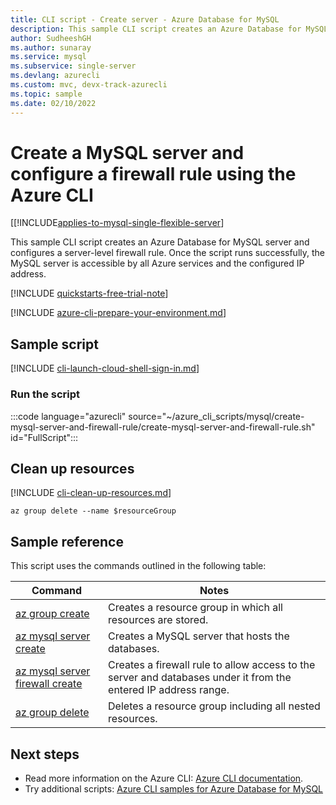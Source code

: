 ```yaml
---
title: CLI script - Create server - Azure Database for MySQL
description: This sample CLI script creates an Azure Database for MySQL server and configures a server-level firewall rule.
author: SudheeshGH
ms.author: sunaray
ms.service: mysql
ms.subservice: single-server
ms.devlang: azurecli
ms.custom: mvc, devx-track-azurecli
ms.topic: sample
ms.date: 02/10/2022
---
```


# Create a MySQL server and configure a firewall rule using the Azure CLI

[[!INCLUDE[applies-to-mysql-single-flexible-server](../includes/applies-to-mysql-single-flexible-server.md)]

This sample CLI script creates an Azure Database for MySQL server and configures a server-level firewall rule. Once the script runs successfully, the MySQL server is accessible by all Azure services and the configured IP address.

[!INCLUDE [quickstarts-free-trial-note](../../../includes/quickstarts-free-trial-note.md)]

[!INCLUDE [azure-cli-prepare-your-environment.md](~/articles/reusable-content/azure-cli/azure-cli-prepare-your-environment.md)]

## Sample script

[!INCLUDE [cli-launch-cloud-shell-sign-in.md](../../../includes/cli-launch-cloud-shell-sign-in.md)]

### Run the script

:::code language="azurecli" source="~/azure_cli_scripts/mysql/create-mysql-server-and-firewall-rule/create-mysql-server-and-firewall-rule.sh" id="FullScript":::

## Clean up resources

[!INCLUDE [cli-clean-up-resources.md](../../../includes/cli-clean-up-resources.md)]

```azurecli
az group delete --name $resourceGroup
```

## Sample reference

This script uses the commands outlined in the following table:

| **Command** | **Notes** |
|---|---|
| [az group create](/cli/azure/group#az-group-create) | Creates a resource group in which all resources are stored. |
| [az mysql server create](/cli/azure/mysql/server#az-mysql-server-create) | Creates a MySQL server that hosts the databases. |
| [az mysql server firewall create](/cli/azure/mysql/server/firewall-rule#az-mysql-server-firewall-rule-create) | Creates a firewall rule to allow access to the server and databases under it from the entered IP address range. |
| [az group delete](/cli/azure/group#az-group-delete) | Deletes a resource group including all nested resources. |

## Next steps

- Read more information on the Azure CLI: [Azure CLI documentation](/cli/azure).
- Try additional scripts: [Azure CLI samples for Azure Database for MySQL](../sample-scripts-azure-cli.md)

